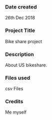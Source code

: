 ### Date created
26th Dec 2018

### Project Title
Bike share project

### Description
About US bikeshare.

### Files used
csv Files

### Credits
Me myself
